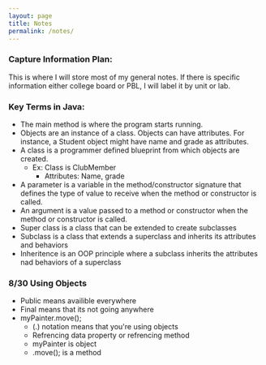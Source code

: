```yaml
---
layout: page
title: Notes
permalink: /notes/
---
```


### Capture Information Plan:

This is where I will store most of my general notes. If there is specific information either college board or PBL, I will label it by unit or lab.

### Key Terms in Java:
- The main method is where the program starts running.
- Objects are an instance of a class. Objects can have attributes. For instance, a Student object might have name and grade as attributes.
- A class is a programmer defined blueprint from which objects are created.
    - Ex: Class is ClubMember
        - Attributes: Name, grade
- A parameter is a variable in the method/constructor signature that defines the type of value to receive when the method or constructor is called.
- An argument is a value passed to a method or constructor when the method or constructor is called.
- Super class is a class that can be extended to create subclasses
- Subclass is a class that extends a superclass and inherits its attributes and behaviors
- Inheritence is an OOP principle where a subclass inherits the attributes nad behaviors of a superclass

### 8/30 Using Objects
- Public means availible everywhere
- Final means that its not going anywhere
- myPainter.move();
    -  (.) notation means that you're using objects
    -  Refrencing data property or refrencing method
    -  myPainter is object
    -  .move(); is a method
